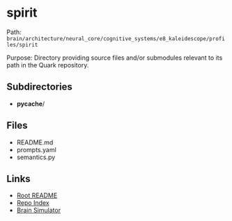 # spirit

Path: `brain/architecture/neural_core/cognitive_systems/e8_kaleidescope/profiles/spirit`

Purpose: Directory providing source files and/or submodules relevant to its path in the Quark repository.

## Subdirectories
- __pycache__/

## Files
- README.md
- prompts.yaml
- semantics.py

## Links
- [Root README](../../../../../../README.md)
- [Repo Index](../../../../../../repo_index.json)
- [Brain Simulator](../../../../../../brain/architecture/brain_simulator.py)
